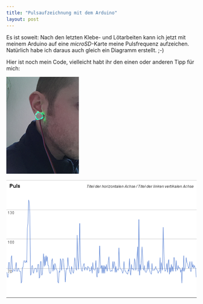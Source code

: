 ```yaml
---
title: "Pulsaufzeichnung mit dem Arduino"
layout: post
---
```

Es ist soweit: Nach den letzten Klebe- und Lötarbeiten kann ich jetzt
mit meinem Arduino auf eine *microSD*-Karte meine Pulsfrequenz
aufzeichen. Natürlich habe ich daraus auch gleich ein Diagramm erstellt. ;-)

Hier ist noch mein Code, vielleicht habt ihr den einen oder anderen Tipp
für mich:

<script src="https://gist.github.com/MoriTanosuke/5085953.js"></script>

<a href="/img/content/IMG_20130309_161937.jpg"><img src="/img/content/thumb_IMG_20130309_161937.png" alt="Pulssensor an meinem Ohr" /></a>

<img src="/img/content/diagramm_20130309_161937.png" alt="Diagramm meiner Pulsfrequenz" />
